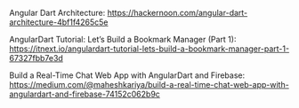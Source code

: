 Angular Dart Architecture: https://hackernoon.com/angular-dart-architecture-4bf1f4265c5e

AngularDart Tutorial: Let’s Build a Bookmark Manager (Part 1): https://itnext.io/angulardart-tutorial-lets-build-a-bookmark-manager-part-1-67327fbb7e3d

Build a Real-Time Chat Web App with AngularDart and Firebase: https://medium.com/@maheshkariya/build-a-real-time-chat-web-app-with-angulardart-and-firebase-74152c062b9c